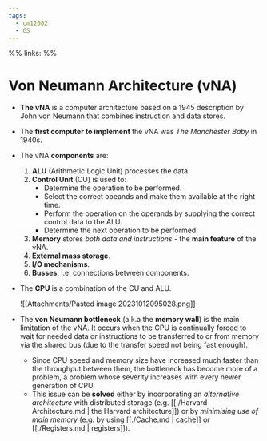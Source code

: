```yaml
---
tags:
  - cm12002
  - CS
---
```

%%
links:
%%
# Von Neumann Architecture (vNA)
- **The vNA** is a computer architecture based on a 1945 description by John von Neumann that combines instruction and data stores.
- The **first computer to implement** the vNA was *The Manchester Baby* in 1940s.
- The vNA **components** are: 
    1. **ALU** (Arithmetic Logic Unit) processes the data.
    2. **Control Unit** (CU) is used to:
        - Determine the operation to be performed.
        - Select the correct opeands and make them available at the right time.
        - Perform the operation on the operands by supplying the correct control data to the ALU.
        - Determine the next operation to be performed.
    3. **Memory** stores *both data and instructions* - the **main feature** of the vNA.
    4. **External mass storage**.
    5. **I/O mechanisms**.
    6. **Busses**, i.e. connections between components.
- The **CPU** is a combination of the CU and ALU.

    ![[Attachments/Pasted image 20231012095028.png]]
- The **von Neumann bottleneck** (a.k.a the **memory wall**) is the main limitation of the vNA. It occurs when the CPU is continually forced to wait for needed data or instructions to be transferred to or from memory via the shared bus (due to the transfer speed not being fast enough).
    - Since CPU speed and memory size have increased much faster than the throughput between them, the bottleneck has become more of a problem, a problem whose severity increases with every newer generation of CPU.
    - This issue can be **solved** either by incorporating an *alternative architecture* with distributed storage (e.g. [[./Harvard Architecture.md | the Harvard architecture]]) or by *minimising use of main memory* (e.g. by using [[./Cache.md | cache]] or [[./Registers.md | registers]]).

